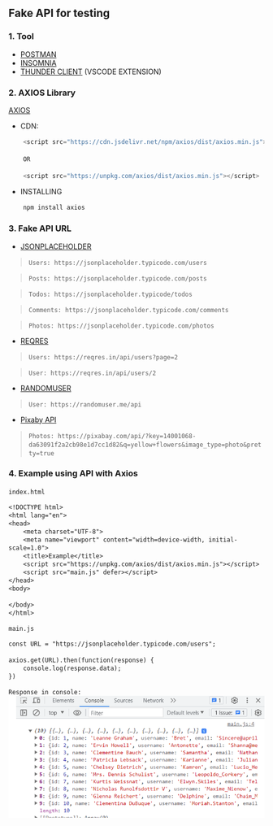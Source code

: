 ## Fake API for testing

### 1. Tool
- [POSTMAN](https://www.postman.com/)
- [INSOMNIA](https://insomnia.rest/)
- [THUNDER CLIENT](https://www.thunderclient.com/) (VSCODE EXTENSION)

### 2. AXIOS Library
[AXIOS](https://axios-http.com/docs/intro)

- CDN:
```javascript
    <script src="https://cdn.jsdelivr.net/npm/axios/dist/axios.min.js"></script>
    
    OR

    <script src="https://unpkg.com/axios/dist/axios.min.js"></script>
```
- INSTALLING
```javascript
    npm install axios
```

### 3. Fake API URL
- [JSONPLACEHOLDER](https://jsonplaceholder.typicode.com/)

> `Users: https://jsonplaceholder.typicode.com/users`

> `Posts: https://jsonplaceholder.typicode.com/posts`

> `Todos: https://jsonplaceholder.typicode/todos`

> `Comments: https://jsonplaceholder.typicode.com/comments`

> `Photos: https://jsonplaceholder.typicode.com/photos`

- [REQRES](https://reqres.in/)
> `Users: https://reqres.in/api/users?page=2`

> `User: https://reqres.in/api/users/2`

- [RANDOMUSER](https://randomuser.me/api)
> `User: https://randomuser.me/api`

- [Pixaby API](https://pixabay.com/service/about/api/)

> `Photos: https://pixabay.com/api/?key=14001068-da63091f2a2cb98e1d7cc1d82&q=yellow+flowers&image_type=photo&pretty=true`

### 4. Example using API with Axios
`index.html`
```html:
<!DOCTYPE html>
<html lang="en">
<head>
    <meta charset="UTF-8">
    <meta name="viewport" content="width=device-width, initial-scale=1.0">
    <title>Example</title>
    <script src="https://unpkg.com/axios/dist/axios.min.js"></script>
    <script src="main.js" defer></script>
</head>
<body>
    
</body>
</html>
```
`main.js`
```js:
const URL = "https://jsonplaceholder.typicode.com/users";

axios.get(URL).then(function(response) {
    console.log(response.data);
})
```
`Response in console:`
<img src="api.png">